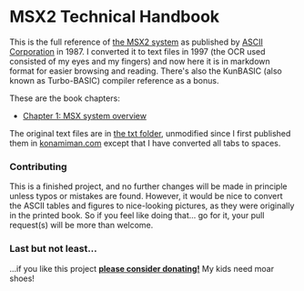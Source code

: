 # MSX2 Technical Handbook

This is the full reference of [the MSX2 system](https://en.wikipedia.org/wiki/MSX) as published by [ASCII Corporation](https://en.wikipedia.org/wiki/ASCII_Corporation) in 1987. I converted it to text files in 1997 (the OCR used consisted of my eyes and my fingers) and now here it is in markdown format for easier browsing and reading. There's also the KunBASIC (also known as Turbo-BASIC) compiler reference as a bonus.

These are the book chapters:

* [Chapter 1: MSX system overview](md/Chapter1.md)

The original text files are in [the txt folder](txt), unmodified since I first published them in [konamiman.com](http://www.konamiman.com) except that I have converted all tabs to spaces.


### Contributing

This is a finished project, and no further changes will be made in principle unless typos or mistakes are found. However, it would be nice to convert the ASCII tables and figures to nice-looking pictures, as they were originally in the printed book. So if you feel like doing that... go for it, your pull request(s) will be more than welcome.


### Last but not least...

...if you like this project **[please consider donating!](http://www.konamiman.com/msx/msx-e.html#donate)** My kids need moar shoes!
